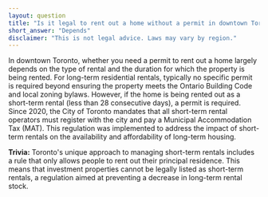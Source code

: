 ```yaml
---
layout: question
title: "Is it legal to rent out a home without a permit in downtown Toronto?"
short_answer: "Depends"
disclaimer: "This is not legal advice. Laws may vary by region."
---
```


In downtown Toronto, whether you need a permit to rent out a home largely depends on the type of rental and the duration for which the property is being rented. For long-term residential rentals, typically no specific permit is required beyond ensuring the property meets the Ontario Building Code and local zoning bylaws. However, if the home is being rented out as a short-term rental (less than 28 consecutive days), a permit is required. Since 2020, the City of Toronto mandates that all short-term rental operators must register with the city and pay a Municipal Accommodation Tax (MAT). This regulation was implemented to address the impact of short-term rentals on the availability and affordability of long-term housing.

**Trivia:** Toronto's unique approach to managing short-term rentals includes a rule that only allows people to rent out their principal residence. This means that investment properties cannot be legally listed as short-term rentals, a regulation aimed at preventing a decrease in long-term rental stock.
